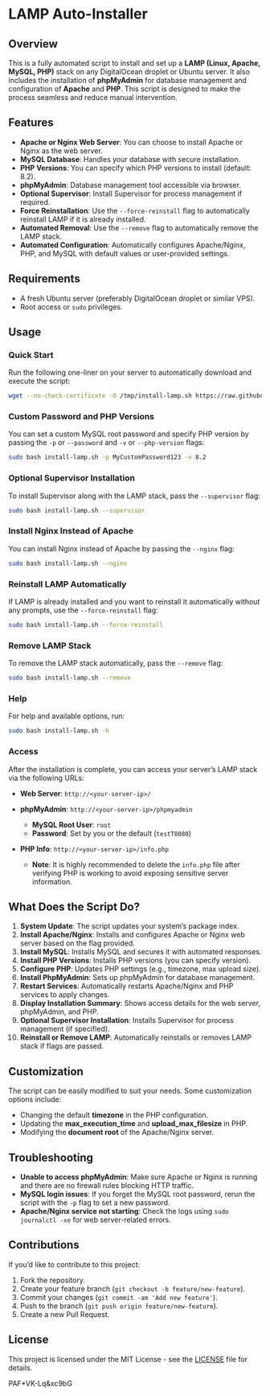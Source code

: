 
# LAMP Auto-Installer

## Overview

This is a fully automated script to install and set up a **LAMP (Linux, Apache, MySQL, PHP)** stack on any DigitalOcean droplet or Ubuntu server. It also includes the installation of **phpMyAdmin** for database management and configuration of **Apache** and **PHP**. This script is designed to make the process seamless and reduce manual intervention.

## Features

- **Apache or Nginx Web Server**: You can choose to install Apache or Nginx as the web server.
- **MySQL Database**: Handles your database with secure installation.
- **PHP Versions**: You can specify which PHP versions to install (default: 8.2).
- **phpMyAdmin**: Database management tool accessible via browser.
- **Optional Supervisor**: Install Supervisor for process management if required.
- **Force Reinstallation**: Use the `--force-reinstall` flag to automatically reinstall LAMP if it is already installed.
- **Automated Removal**: Use the `--remove` flag to automatically remove the LAMP stack.
- **Automated Configuration**: Automatically configures Apache/Nginx, PHP, and MySQL with default values or user-provided settings.

## Requirements

- A fresh Ubuntu server (preferably DigitalOcean droplet or similar VPS).
- Root access or `sudo` privileges.

## Usage

### Quick Start

Run the following one-liner on your server to automatically download and execute the script:


```bash
wget --no-check-certificate -O /tmp/install-lamp.sh https://raw.githubusercontent.com/rifrocket/LAMP-Auto-Installer/main/install-lamp.sh; sudo bash /tmp/install-lamp.sh --composer
```

### Custom Password and PHP Versions

You can set a custom MySQL root password and specify PHP version by passing the `-p` or `--password` and `-v` or `--php-version` flags:

```bash
sudo bash install-lamp.sh -p MyCustomPassword123 -v 8.2
```

### Optional Supervisor Installation

To install Supervisor along with the LAMP stack, pass the `--supervisor` flag:

```bash
sudo bash install-lamp.sh --supervisor
```

### Install Nginx Instead of Apache

You can install Nginx instead of Apache by passing the `--nginx` flag:

```bash
sudo bash install-lamp.sh --nginx
```

### Reinstall LAMP Automatically

If LAMP is already installed and you want to reinstall it automatically without any prompts, use the `--force-reinstall` flag:

```bash
sudo bash install-lamp.sh --force-reinstall
```

### Remove LAMP Stack

To remove the LAMP stack automatically, pass the `--remove` flag:

```bash
sudo bash install-lamp.sh --remove
```

### Help

For help and available options, run:

```bash
sudo bash install-lamp.sh -h
```

### Access

After the installation is complete, you can access your server’s LAMP stack via the following URLs:

- **Web Server**: `http://<your-server-ip>/`
- **phpMyAdmin**: `http://<your-server-ip>/phpmyadmin`
  - **MySQL Root User**: `root`
  - **Password**: Set by you or the default (`testT8080`)

- **PHP Info**: `http://<your-server-ip>/info.php`
  - **Note**: It is highly recommended to delete the `info.php` file after verifying PHP is working to avoid exposing sensitive server information.

## What Does the Script Do?

1. **System Update**: The script updates your system’s package index.
2. **Install Apache/Nginx**: Installs and configures Apache or Nginx web server based on the flag provided.
3. **Install MySQL**: Installs MySQL and secures it with automated responses.
4. **Install PHP Versions**: Installs PHP versions (you can specify version).
5. **Configure PHP**: Updates PHP settings (e.g., timezone, max upload size).
6. **Install PhpMyAdmin**: Sets up phpMyAdmin for database management.
7. **Restart Services**: Automatically restarts Apache/Nginx and PHP services to apply changes.
8. **Display Installation Summary**: Shows access details for the web server, phpMyAdmin, and PHP.
9. **Optional Supervisor Installation**: Installs Supervisor for process management (if specified).
10. **Reinstall or Remove LAMP**: Automatically reinstalls or removes LAMP stack if flags are passed.

## Customization

The script can be easily modified to suit your needs. Some customization options include:

- Changing the default **timezone** in the PHP configuration.
- Updating the **max_execution_time** and **upload_max_filesize** in PHP.
- Modifying the **document root** of the Apache/Nginx server.

## Troubleshooting

- **Unable to access phpMyAdmin**: Make sure Apache or Nginx is running and there are no firewall rules blocking HTTP traffic.
- **MySQL login issues**: If you forget the MySQL root password, rerun the script with the `-p` flag to set a new password.
- **Apache/Nginx service not starting**: Check the logs using `sudo journalctl -xe` for web server-related errors.

## Contributions

If you’d like to contribute to this project:

1. Fork the repository.
2. Create your feature branch (`git checkout -b feature/new-feature`).
3. Commit your changes (`git commit -am 'Add new feature'`).
4. Push to the branch (`git push origin feature/new-feature`).
5. Create a new Pull Request.

## License

This project is licensed under the MIT License - see the [LICENSE](LICENSE) file for details.

PAF*VK-Lq&xc9bG